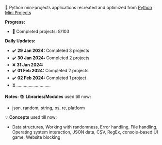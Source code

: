 🐍 Python mini-projects applications recreated and optimized from [Python Mini Projects](https://python-world.github.io/python-mini-projects/#/)

**Progress:**
- 📅 Completed projects: 8/103

**Daily Updates:**
- ✔️ **29 Jan 2024:** Completed 3 projects
- ✔️ **30 Jan 2024:** Completed 2 projects
- ❌ **31 Jan 2024:**
- ✔️ **01 Feb 2024:** Completed 2 projects
- ✔️ **02 Feb 2024:** Completed 1 project
- ⏳ *............................*

**Notes:**
📚 **Libraries/Modules** used till now:
- json, random, string, os, re, platform
 
💡 **Concepts** used till now:
- Data structures, Working with randomness, Error handling, File handling, Operating system interaction, JSON data, CSV, RegEx, console-based UI game, Website blocking
